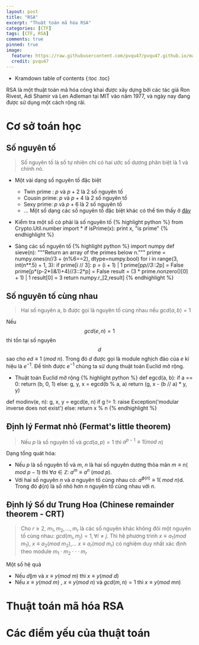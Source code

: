 ```yaml
---
layout: post
title: "RSA"
excerpt: "Thuật toán mã hóa RSA"
categories: [CTF]
tags: [CTF, RSA]
comments: true
pinned: true
image:
  feature: https://raw.githubusercontent.com/pvqu47/pvqu47.github.io/master/img/rsa-ctf.png
  credit: pvqu47
---
```

* Kramdown table of contents
{:toc .toc}

RSA là một thuật toán mã hóa công khai được xây dựng bởi các tác giả Ron Rivest, Adi Shamir và Len Adleman tại MIT vào năm 1977, và ngày nay đang được sử dụng một cách rộng rãi. 
# Cơ sở toán học 
## Số nguyên tố

> Số nguyên tố là số tự nhiên chỉ có hai ước số dương phân biệt là 1 và chính nó.

* Một vài dạng số nguyên tố đặc biệt
	- Twin prime : $p$ và $p+2$ là 2 số nguyên tố
	- Cousin prime: $p$ và $p+4$ là 2 số nguyên tố
	- Sexy prime: $p$ và $p+6$ là 2 số nguyên tố
	- ... Một số dạng các số nguyên tố đặc biệt khác có thể tìm thấy ở [đây](https://prime-numbers.info/article/)

* Kiểm tra một số có phải là số nguyên tố
{% highlight python %}
from Crypto.Util.number import *
if isPrime(x):
	print x, "is prime"
{% endhighlight %}

* Sàng các số nguyên tố 
{% highlight python %}
import numpy
def sieve(n):
    """Return an array of the primes below n."""
    prime = numpy.ones(n//3 + (n%6==2), dtype=numpy.bool)
    for i in range(3, int(n**.5) + 1, 3):
        if prime[i // 3]:
            p = (i + 1) | 1
            prime[p*p//3::2*p] = False
            prime[p*(p-2*(i&1)+4)//3::2*p] = False
    result = (3 * prime.nonzero()[0] + 1) | 1
    result[0] = 3
    return numpy.r_[2,result]
{% endhighlight %}

## Số nguyên tố cùng nhau 
> Hai số nguyên a, b được gọi là nguyên tố cùng nhau nếu $gcd(a, b) = 1$

Nếu $$gcd(e, n) = 1$$ thì tồn tại số nguyên $$d$$ sao cho $ed \equiv 1$ $(mod$ $n)$. Trong đó $d$ được gọi là module nghịch đảo của $e$ kí hiệu là $e^{-1}$. Để tính được $e^{-1}$ chúng ta sử dụng thuật toán Euclid mở rộng. 
* Thuật toán Euclid mở rộng
{% highlight python %}
def egcd(a, b):
    if a == 0:
        return (b, 0, 1)
    else:
        g, y, x = egcd(b % a, a)
        return (g, x - (b // a) * y, y)

def modinv(e, n):
    g, x, y = egcd(e, n)
    if g != 1:
        raise Exception('modular inverse does not exist')
    else:
        return x % n
{% endhighlight %}

## Định lý Fermat nhỏ (Fermat's little theorem)
> Nếu $p$ là số nguyên tố và $gcd(a, p) = 1$ thì $a^{p-1} \equiv 1 (mod$ $n)$

Dạng tổng quát hóa: 
* Nếu $p$ là số nguyên tố và $m$, $n$ là hai số nguyên dương thỏa mãn $m \equiv n($ $mod$ $p - 1)$ thì $\forall a \in \mathbb{Z}$: $a^{m} \equiv a^{n}$ $(mod$ $p)$.
* Với hai số nguyên $n$ và $a$ nguyên tố cùng nhau có: $a^{\phi(n)} \equiv 1($ $mod$ $n)$d. Trong đó $\phi(n)$ là số nhỏ hơn $n$ nguyên tố cùng nhau với $n$.

## Định lý Số dư Trung Hoa (Chinese remainder theorem - CRT)
> Cho $r \geq 2$, $m_1, m_2, ..., m_r$ là các số nguyên khác không đôi một nguyên tố cùng nhau: $gcd(m_i, m_j) = 1, \forall i \ne j$. Thì hệ phương trình $x \equiv a_1 (mod$ $m_1)$, $x \equiv a_2 (mod$ $m_2)$,... $x \equiv a_r (mod$ $m_r)$ có nghiệm duy nhất xác định theo module $m_1 \cdot m_2 \cdot \cdot \cdot m_r$

Một số hệ quả
* Nếu $d \| m$ và $x \equiv y(mod$ $m)$ thì $x \equiv y(mod$ $d)$
* Nếu $x \equiv y(mod$ $m)$ , $x \equiv y(mod$ $n)$ và $gcd(m, n) = 1$ thì $x \equiv y(mod$ $mn)$

# Thuật toán mã hóa RSA
# Các điểm yếu của thuật toán
